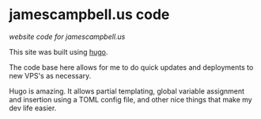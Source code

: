 # jamescampbell.us code

_website code for jamescampbell.us_

This site was built using [hugo](http://gohugo.io).

The code base here allows for me to do quick updates and deployments to new VPS's as necessary.

Hugo is amazing. It allows partial templating, global variable assignment and insertion using a TOML config file, and other nice things that make my dev life easier.

